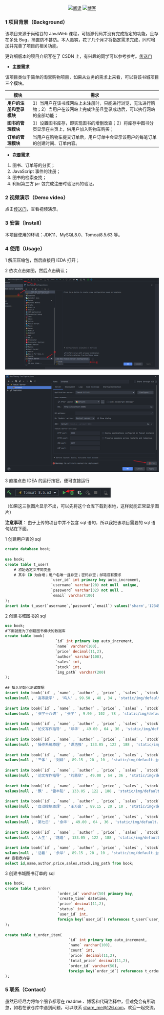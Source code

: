<p align="center">
  <a href="https://github.com/Sharm-Zhao/BookMarket_JavaWeb"><img src="https://img.shields.io/badge/阅读-read-brightgreen.svg" alt="阅读"></a>
  <a href="https://blog.csdn.net/weixin_44262126/article/details/113413122"><img src="https://img.shields.io/badge/博客-read-critical.svg" alt="博客"></a>
</p>

### 1 项目背景（Background）

该项目来源于尚硅谷的 JavaWeb 课程，可惜源代码并没有完成指定的功能，且存在多处 Bug，简直防不甚防。本人愚钝，花了几个月才将指定需求完成，同时增加并完善了项目的相关功能。

更详细版本的项目介绍写在了 CSDN 上，有兴趣的同学可以参考参考。[传送门](https://blog.csdn.net/weixin_44262126/article/details/113413122)

* **主要需求**

该项目类似于简单的淘宝购物项目，如果从业务的需求上来看，可以将该书城项目三个模块。

| 模块                     | 需求                                                         |
| ------------------------ | ------------------------------------------------------------ |
| **用户的注册和登录模块** | 1）当用户在该书城网站上未注册时，只能进行浏览，无法进行购物；2）当用户在该网站上完成注册且登录成功后，可以执行网站的全部功能； |
| **图书的管理模块**       | 1）设置图书库存，即实现图书的增删改查；2）将库存中图书分页显示在主页上，供用户加入购物车购买； |
| **订单的管理模块**       | 当用户在购物车提交订单后，用户订单中会显示该用户的每笔订单的创建时间、订单内容。 |

* **次要需求**

1. 图书、订单等的分页；
2. JavaScript 事件的注册；
3. 图书的检索查找；
4. 利用第三方 jar 包完成注册时验证码的验证。



### 2 视频演示（Demo video）

点击[传送门](https://www.bilibili.com/video/BV1YK4y1T7BF/)，查看视频演示。



### 3 安装（Install）

本项目使用的环境：JDK11、MySQL8.0、Tomcat8.5.63 等。



### 4 使用（Usage）

1 解压压缩包，然后直接用 IEDA 打开；

2 依次点击如图，然后点击确认；

![image-20210506210541349](https://github.com/Sharm-Zhao/BookMarket_JavaWeb/blob/master/readme_picture1.png)

![image-20210506210629169](https://github.com/Sharm-Zhao/BookMarket_JavaWeb/blob/master/readme_picture2.png)

3 直接点击 IDEA 的运行按钮，便可直接运行

![image-20210506210722342](https://github.com/Sharm-Zhao/BookMarket_JavaWeb/blob/master/readme_picture3.png)

（如果这三张图片显示不出，可以先将这个仓库下载到本地，这样就能正常显示图片）



**注意事项**： 由于上传的项目中并不包含 sql 语句，所以我把该项目需要的 sql 语句贴在下面。

1 创建用户表的 sql

```sql
create database book;

use book;
create table t_user(
    # 初始话定义不同变量
    # 其中 ID 为自增；用户名唯一且非空；密码非空；邮箱没有要求
                     `user_id` int primary key auto_increment,
                     `username` varchar(20) not null  unique,
                     `password` varchar(32) not null ,
                     `email` varchar(100)
);
insert into t_user(`username`,`password`,`email`) values('sharm','123456','sharm@126.com');
```

2 创建书城图书的 sql

```sql
use book;
#下面就是为了创建图书模块的数据库
create table book(
                       `id` int primary key auto_increment,
                       `name` varchar(100),
                       `price` decimal(11,2),
                       `author` varchar(100),
                       `sales` int,
                       `stock` int,
                       `img_path` varchar(200)
);

## 插入初始化测试数据
insert into book(`id` , `name` , `author` , `price` , `sales` , `stock` , `img_path`)
values(null , '高等数学' , '鸣人' , 99.50 , 48 , 34 , 'static/img/default.jpg');

insert into book(`id` , `name` , `author` , `price` , `sales` , `stock` , `img_path`)
values(null , '张宇十八讲' , '张宇' , 9.90 , 102 , 78 , 'static/img/default.jpg');

insert into book(`id` , `name` , `author` , `price` , `sales` , `stock` , `img_path`)
values(null , '论文写作指导' , '邓华' , 49.00 , 64 , 36 , 'static/img/default.jpg');

insert into book(`id` , `name` , `author` , `price` , `sales` , `stock` , `img_path`)
values(null , '操作系统原理' , '谭浩强' , 133.05 , 122 , 188 , 'static/img/default.jpg');

insert into book(`id` , `name` , `author` , `price` , `sales` , `stock` , `img_path`)
values(null , '三体' , '刘烨' , 89.15 , 20 , 10 , 'static/img/default.jpg');

insert into book(`id` , `name` , `author` , `price` , `sales` , `stock` , `img_path`)
values(null , '论文写作指导' , '刘慈欣' , 49.00 , 64 , 36 , 'static/img/default.jpg');

insert into book(`id` , `name` , `author` , `price` , `sales` , `stock` , `img_path`)
values(null , '飘' , '雷丰阳' , 133.05 , 122 , 188 , 'static/img/default.jpg');

insert into book(`id` , `name` , `author` , `price` , `sales` , `stock` , `img_path`)
values(null , '自动控制原理' , '王万良' , 89.15 , 20 , 10 , 'static/img/default.jpg');

insert into book(`id` , `name` , `author` , `price` , `sales` , `stock` , `img_path`)
values(null , '第七日' , '余华' , 49.00 , 64 , 36 , 'static/img/default.jpg');

insert into book(`id` , `name` , `author` , `price` , `sales` , `stock` , `img_path`)
values(null , '人生' , '路遥' , 133.05 , 122 , 188 , 'static/img/default.jpg');

insert into book(`id` , `name` , `author` , `price` , `sales` , `stock` , `img_path`)
values(null , '活着' , '余华' , 89.15 , 20 , 10 , 'static/img/default.jpg');
## 查看表内容
select id,name,author,price,sales,stock,img_path from book;

```

3 创建书城图书订单的 sql

```sql
use book;
create table t_order(
                        `order_id` varchar(50) primary key,
                        `create_time` datetime,
                        `price` decimal(11,2),
                        `status` int,
                        `user_id` int,
                        foreign key(`user_id`) references t_user(`user_id`)
);

create table t_order_item(
                             `id` int primary key auto_increment,
                             `name` varchar(100),
                             `count` int,
                             `price` decimal(11,2),
                             `total_price` decimal(11,2),
                             `order_id` varchar(50),
                             foreign key(`order_id`) references t_order(`order_id`)
);
```



### 5 联系（Contact）

虽然已经尽力将每个细节都写在 readme 、博客和代码注释中，但难免会有所疏忽，如若在该仓库中遇到问题，可以联系 share_me@126.com，欢迎一起交流。



